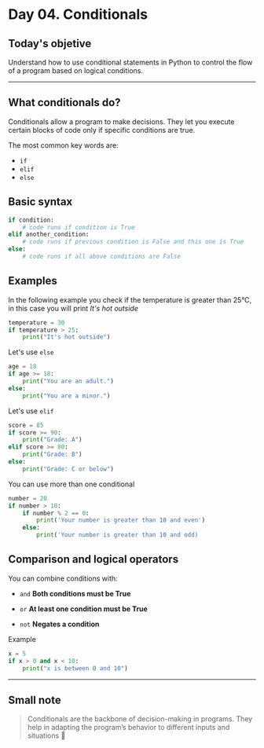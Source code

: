 # Day 04. Conditionals 
## Today's objetive
Understand how to use conditional statements in Python to control the flow of a program based on logical conditions.

---

## What conditionals do?
Conditionals allow a program to make decisions. They let you execute certain blocks of code only if specific conditions are true.

The most common key words are:

- `if`
- `elif`
- `else`

## Basic syntax 

```python
if condition:
    # code runs if condition is True
elif another_condition:
    # code runs if previous condition is False and this one is True
else:
    # code runs if all above conditions are False
```

## Examples 
In the following example you check if the temperature is greater than 25°C, in this case you will print _It's hot outside_

```python 
temperature = 30
if temperature > 25:
    print("It's hot outside")
```

Let's use `else`

```python
age = 18
if age >= 18:
    print("You are an adult.")
else:
    print("You are a minor.")
```

Let's use `elif`

```python
score = 85
if score >= 90:
    print("Grade: A")
elif score >= 80:
    print("Grade: B")
else:
    print("Grade: C or below")
```

You can use more than one conditional 

```python
number = 20
if number > 10:
    if number % 2 == 0:
        print('Your number is greater than 10 and even')
    else:
        print('Your number is greater than 10 and odd) 
```

## Comparison and logical operators 
You can combine conditions with:

- `and` **Both conditions must be True**

- `or` **At least one condition must be True**

- `not` **Negates a condition**

Example

```python
x = 5
if x > 0 and x < 10:
    print("x is between 0 and 10")
```

---

## Small note
> Conditionals are the backbone of decision-making in programs. They help in adapting the program’s behavior to different inputs and situations 🌱